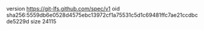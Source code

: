 version https://git-lfs.github.com/spec/v1
oid sha256:5559db6e0528d4575ebc13972cf1a75531c5d1c69481ffc7ae21ccdbcde5229d
size 24115
